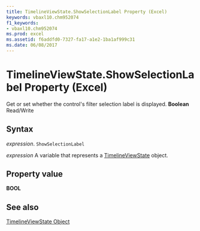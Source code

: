 ```yaml
---
title: TimelineViewState.ShowSelectionLabel Property (Excel)
keywords: vbaxl10.chm952074
f1_keywords:
- vbaxl10.chm952074
ms.prod: excel
ms.assetid: f6addfd0-7327-fa17-a1e2-1ba1af999c31
ms.date: 06/08/2017
---
```



# TimelineViewState.ShowSelectionLabel Property (Excel)

Get or set whether the control's filter selection label is displayed.  **Boolean** Read/Write


## Syntax

 _expression_. `ShowSelectionLabel`

 _expression_ A variable that represents a [TimelineViewState](Excel.timelineviewstate.md) object.


## Property value

 **BOOL**


## See also



[TimelineViewState Object](Excel.timelineviewstate.md)

